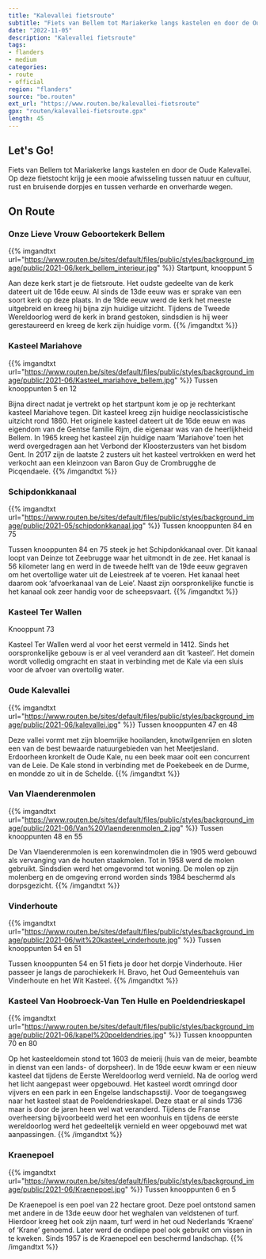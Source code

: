 ```yaml
---
title: "Kalevallei fietsroute"
subtitle: "Fiets van Bellem tot Mariakerke langs kastelen en door de Oude Kalevallei"
date: "2022-11-05"
description: "Kalevallei fietsroute"
tags:
- flanders
- medium
categories:
- route
- official
region: "flanders"
source: "be.routen"
ext_url: "https://www.routen.be/kalevallei-fietsroute"
gpx: "routen/kalevallei-fietsroute.gpx"
length: 45
---
```


## Let's Go!

Fiets van Bellem tot Mariakerke langs kastelen en door de Oude Kalevallei. Op deze fietstocht krijg je een mooie afwisseling tussen natuur en cultuur, rust en bruisende dorpjes en tussen verharde en onverharde wegen.

## On Route

### Onze Lieve Vrouw Geboortekerk Bellem

{{% imgandtxt url="https://www.routen.be/sites/default/files/public/styles/background_image/public/2021-06/kerk_bellem_interieur.jpg" %}}
Startpunt, knooppunt 5

Aan deze kerk start je de fietsroute. Het oudste gedeelte van de kerk dateert uit de 16de eeuw. Al sinds de 13de eeuw was er sprake van een soort kerk op deze plaats. In de 19de eeuw werd de kerk het meeste uitgebreid en kreeg hij bijna zijn huidige uitzicht. Tijdens de Tweede Wereldoorlog werd de kerk in brand gestoken, sindsdien is hij weer gerestaureerd en kreeg de kerk zijn huidige vorm.
{{% /imgandtxt %}}

### Kasteel Mariahove

{{% imgandtxt url="https://www.routen.be/sites/default/files/public/styles/background_image/public/2021-06/Kasteel_mariahove_bellem.jpg" %}}
Tussen knooppunten 5 en 12

Bijna direct nadat je vertrekt op het startpunt kom je op je rechterkant kasteel Mariahove tegen. Dit kasteel kreeg zijn huidige neoclassicistische uitzicht rond 1860. Het originele kasteel dateert uit de 16de eeuw en was eigendom van de Gentse familie Rijm, die eigenaar was van de heerlijkheid Bellem. In 1965 kreeg het kasteel zijn huidige naam ‘Mariahove’ toen het werd overgedragen aan het Verbond der Kloosterzusters van het bisdom Gent. In 2017 zijn de laatste 2 zusters uit het kasteel vertrokken en werd het verkocht aan een kleinzoon van Baron Guy de Crombrugghe de Picqendaele.
{{% /imgandtxt %}}

### Schipdonkkanaal

{{% imgandtxt url="https://www.routen.be/sites/default/files/public/styles/background_image/public/2021-05/schipdonkkanaal.jpg" %}}
Tussen knooppunten 84 en 75

Tussen knooppunten 84 en 75 steek je het Schipdonkkanaal over. Dit kanaal loopt van Deinze tot Zeebrugge waar het uitmondt in de zee. Het kanaal is 56 kilometer lang en werd in de tweede helft van de 19de eeuw gegraven om het overtollige water uit de Leiestreek af te voeren. Het kanaal heet daarom ook ‘afvoerkanaal van de Leie’. Naast zijn oorspronkelijke functie is het kanaal ook zeer handig voor de scheepsvaart.
{{% /imgandtxt %}}

### Kasteel Ter Wallen

Knooppunt 73

Kasteel Ter Wallen werd al voor het eerst vermeld in 1412. Sinds het oorspronkelijke gebouw is er al veel veranderd aan dit ‘kasteel’. Het domein wordt volledig omgracht en staat in verbinding met de Kale via een sluis voor de afvoer van overtollig water.

### Oude Kalevallei

{{% imgandtxt url="https://www.routen.be/sites/default/files/public/styles/background_image/public/2021-06/kalevallei.jpg" %}}
Tussen knooppunten 47 en 48

Deze vallei vormt met zijn bloemrijke hooilanden, knotwilgenrijen en sloten een van de best bewaarde natuurgebieden van het Meetjesland. Erdoorheen kronkelt de Oude Kale, nu een beek maar ooit een concurrent van de Leie. De Kale stond in verbinding met de Poekebeek en de Durme, en mondde zo uit in de Schelde.
{{% /imgandtxt %}}

### Van Vlaenderenmolen

{{% imgandtxt url="https://www.routen.be/sites/default/files/public/styles/background_image/public/2021-06/Van%20Vlaenderenmolen_2.jpg" %}}
Tussen knooppunten 48 en 55

De Van Vlaenderenmolen is een korenwindmolen die in 1905 werd gebouwd als vervanging van de houten staakmolen. Tot in 1958 werd de molen gebruikt. Sindsdien werd het omgevormd tot woning. De molen op zijn molenberg en de omgeving errond worden sinds 1984 beschermd als dorpsgezicht.
{{% /imgandtxt %}}

### Vinderhoute

{{% imgandtxt url="https://www.routen.be/sites/default/files/public/styles/background_image/public/2021-06/wit%20kasteel_vinderhoute.jpg" %}}
Tussen knooppunten 54 en 51

Tussen knooppunten 54 en 51 fiets je door het dorpje Vinderhoute. Hier passeer je langs de parochiekerk H. Bravo, het Oud Gemeentehuis van Vinderhoute en het Wit Kasteel.
{{% /imgandtxt %}}

### Kasteel Van Hoobroeck-Van Ten Hulle en Poeldendrieskapel

{{% imgandtxt url="https://www.routen.be/sites/default/files/public/styles/background_image/public/2021-06/kapel%20poeldendries.jpg" %}}
Tussen knooppunten 70 en 80

Op het kasteeldomein stond tot 1603 de meierij (huis van de meier, beambte in dienst van een lands- of dorpsheer). In de 19de eeuw kwam er een nieuw kasteel dat tijdens de Eerste Wereldoorlog werd vernield. Na de oorlog werd het licht aangepast weer opgebouwd. Het kasteel wordt omringd door vijvers en een park in een Engelse landschapsstijl. Voor de toegangsweg naar het kasteel staat de Poeldendrieskapel. Deze staat er al sinds 1736 maar is door de jaren heen wel wat veranderd. Tijdens de Franse overheersing bijvoorbeeld werd het een woonhuis en tijdens de eerste wereldoorlog werd het gedeeltelijk vernield en weer opgebouwd met wat aanpassingen.
{{% /imgandtxt %}}

### Kraenepoel

{{% imgandtxt url="https://www.routen.be/sites/default/files/public/styles/background_image/public/2021-06/Kraenepoel.jpg" %}}
Tussen knooppunten 6 en 5

De Kraenepoel is een poel van 22 hectare groot. Deze poel ontstond samen met andere in de 13de eeuw door het weghalen van veldstenen of turf. Hierdoor kreeg het ook zijn naam, turf werd in het oud Nederlands ‘Kraene’ of ‘Krane’ genoemd. Later werd de ondiepe poel ook gebruikt om vissen in te kweken. Sinds 1957 is de Kraenepoel een beschermd landschap.
{{% /imgandtxt %}}


